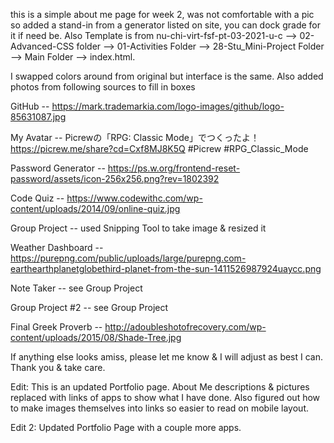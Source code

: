 this is a simple about me page for week 2, was not comfortable with a pic so added a stand-in from a generator listed on site, you can dock grade for it if need be. Also Template is from nu-chi-virt-fsf-pt-03-2021-u-c --> 02-Advanced-CSS folder --> 01-Activities Folder --> 28-Stu_Mini-Project Folder --> Main Folder --> index.html.

I swapped colors around from original but interface is the same. Also added photos from following sources to fill in boxes

GitHub -- https://mark.trademarkia.com/logo-images/github/logo-85631087.jpg

My Avatar -- Picrewの「RPG: Classic Mode」でつくったよ！ https://picrew.me/share?cd=Cxf8MJ8K5Q #Picrew #RPG_Classic_Mode

Password Generator -- https://ps.w.org/frontend-reset-password/assets/icon-256x256.png?rev=1802392

Code Quiz -- https://www.codewithc.com/wp-content/uploads/2014/09/online-quiz.jpg

Group Project -- used Snipping Tool to take image & resized it

Weather Dashboard -- https://purepng.com/public/uploads/large/purepng.com-earthearthplanetglobethird-planet-from-the-sun-1411526987924uaycc.png

Note Taker -- see Group Project

Group Project #2 -- see Group Project

Final Greek Proverb -- http://adoubleshotofrecovery.com/wp-content/uploads/2015/08/Shade-Tree.jpg

If anything else looks amiss, please let me know & I will adjust as best I can. Thank you & take care.

Edit: This is an updated Portfolio page. About Me descriptions & pictures replaced with links of apps to show what I have done.
Also figured out how to make images themselves into links so easier to read on mobile layout.

Edit 2: Updated Portfolio Page with a couple more apps.